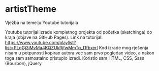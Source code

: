 # artistTheme
Vježba na temelju Youtube tutorijala

Youtube tutorijal izrade kompletnog projekta od početka (sketchinga) do kraja (objave na GitHub Pages).
Link na tutorijal: https://www.youtube.com/playlist?list=PLqGj3iMvMa4KQZUkRjfwMmTq_f1fbxerI
Kod izrade mog rješenja nisam u potpunosti kopirao autora već sam prvo pogledao video, a nakon toga sam samostalno pristupio
izradi.
Koristio sam HTML, CSS, Sass (Bourbon), jQuery
